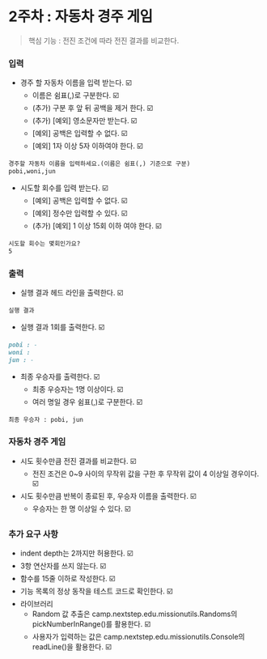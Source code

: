 # 2주차 : 자동차 경주 게임

> 핵심 기능 : 전진 조건에 따라 전진 결과를 비교한다.

### 입력

- 경주 할 자동차 이름을 입력 받는다. ☑️
  - 이름은 쉼표(,)로 구분한다. ☑️
  - (추가) 구분 후 앞 뒤 공백을 제거 한다. ☑️
  - (추가) [예외] 영소문자만 받는다. ☑️
  - [예외] 공백은 입력할 수 없다. ☑️
  - [예외] 1자 이상 5자 이하여야 한다. ☑️

```markdown
경주할 자동차 이름을 입력하세요.(이름은 쉼표(,) 기준으로 구분)
pobi,woni,jun
```

- 시도할 회수를 입력 받는다. ☑️
  - [예외] 공백은 입력할 수 없다. ☑️
  - [예외] 정수만 입력할 수 있다. ☑️
  - (추가) [예외] 1 이상 15회 이하 여야 한다. ☑️

```markdown
시도할 회수는 몇회인가요?
5
```

### 출력

- 실행 결과 헤드 라인을 출력한다. ☑️

```markdown
실행 결과
```

- 실행 결과 1회를 출력한다. ☑️

```markdown
pobi : -
woni : 
jun : -
```

- 최종 우승자를 출력한다. ☑️
    - 최종 우승자는 1명 이상이다. ☑️
    - 여러 명일 경우 쉼표(,)로 구분한다. ☑️
```markdown
최종 우승자 : pobi, jun
```

### 자동차 경주 게임

- 시도 횟수만큼 전진 결과를 비교한다. ☑️
  - 전진 조건은 0~9 사이의 무작위 값을 구한 후 무작위 값이 4 이상일 경우이다. ☑️
- 시도 횟수만큼 반복이 종료된 후, 우승자 이름을 출력한다. ☑️
  - 우승자는 한 명 이상일 수 있다. ☑️

### 추가 요구 사항

- indent depth는 2까지만 허용한다. ☑️
- 3항 연산자를 쓰지 않는다. ☑️
- 함수를 15줄 이하로 작성한다. ☑️
- 기능 목록의 정상 동작을 테스트 코드로 확인한다. ☑️
- 라이브러리
  - Random 값 추출은 camp.nextstep.edu.missionutils.Randoms의 pickNumberInRange()를 활용한다. ☑️
  - 사용자가 입력하는 값은 camp.nextstep.edu.missionutils.Console의 readLine()을 활용한다. ☑️